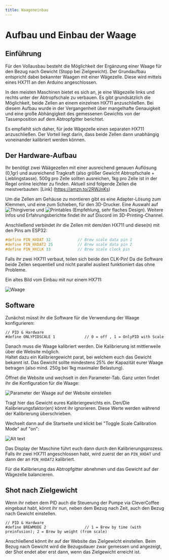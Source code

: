 ```yaml
---
title: Waageneinbau
---
```


# Aufbau und Einbau der Waage

## Einführung

Für den Vollausbau besteht die Möglichkeit der Ergänzung einer Waage für den Bezug nach Gewicht (Stopp bei Zielgewicht).
Der Grundaufbau entspricht dabei bekannter Waagen mit einer Wägezelle. Diese wird mittels eines HX711 an den Arduino angeschlossen.

In den meisten Maschinen bietet es sich an, je eine Wägezelle links und rechts unter der Abtropfschale zu verbauen.
Es gibt grundsätzlich die Möglichkeit, beide Zellen an einem einzelnen HX711 anzuschließen. Bei diesem Aufbau wurde in der Vergangenheit über mangelhafte Genauigkeit und eine große Abhängigkeit des gemessenen Gewichts von der Tassenposition auf dem Abtropfgitter berichtet.

Es empfiehlt sich daher, für jede Wägezelle einen separaten HX711 anzuschließen. Der Vorteil liegt darin, dass beide Zellen dann unabhängig voneinander kalibriert werden können.

## Der Hardware-Aufbau

Ihr benötigt zwei Wäägezellen mit einer ausreichend genauen Auflösung (0,1gr) und ausreichend Tragkraft (also größer Gewicht Abtropfschale + Lieblingstasse). 500g pro Zelle sollten ausreichen, 1kg pro Zelle ist in der Regel online leichter zu finden.
Aktuell sind folgende Zellen die meistverbauten: [Link] (https://amzn.to/2RWJnKs)

Um die Zellen am Gehäuse zu montieren gibt es eine Adapter-Lösung zum Klemmen, und eine zum Schieben, für den 3D-Drucker.
Eine Auswahl auf ![Thingiverse](https://www.thingiverse.com/search?q=silvia+load+cell&page=1) und ![Printables](https://www.printables.com/de/model/357683-rancilio-silvia-loadcell-mount) (Empfehlung, sehr flaches Design). Weitere Infos und Erfahrungsberichte findet ihr auf Discord im 3D-Printing-Channel.

Anschließend verbindet ihr die Zellen mit dem/den HX711 und diese(n) mit den Pins am ESP32:

```c
#define PIN_HXDAT 32            // Brew scale data pin 1
#define PIN_HXDAT2 25           // Brew scale data pin 2
#define PIN_HXCLK 33            // Brew scale clock pin
```

Falls ihr zwei HX711 verbaut, teilen sich beide den CLK-Pin! Da die Software beide Zellen sequentiell und nicht parallel ausliest funktioniert das ohne Probleme.

Ein altes Bild vom Einbau mit nur einem HX711:

![Waage](/img/hardware/scale/IMG_20210404_133048.jpg)

## Software

Zunächst müsst ihr die Software für die Verwendung der Waage konfigurieren:

```
// PID & Hardware
#define ONLYPIDSCALE 1             // 0 = off , 1 = OnlyPID with Scale
```

Danach muss die Waage kalibriert werden. Die Kalibrierung ist mittlerweile über die Website möglich.  
Haltet dazu ein Kalibriergewicht parat, bei welchem euch das Gewicht bekannt ist. Das Gewicht sollte mindestens 25% der Kapazität eurer Waage betragen (also mind. 250g bei 1kg maximaler Belastung).

Öffnet die Website und wechselt in den Parameter-Tab. Ganz unten findet ihr die Konfiguration für die Waage:

![Parameter der Waage auf der Website einstellen](/img/website_scale_parameters.png)

Tragt hier das Gewicht eures Kalibriergewichts ein. Den/Die Kalibrierungsfaktor(en) könnt ihr ignorieren. Diese Werte werden während der Kalibrierung überschrieben.

Wechselt dann auf die Startseite und klickt bei "Toggle Scale Calibration Mode" auf "on":

![Alt text](/img/website_with_scale_calibration.png)

Das Display der Maschine führt euch dann durch den Kalibrierungsprozess. Falls ihr zwei HX711 angeschlossen habt, wird zuerst der an `PIN_HXDAT` und dann der an `PIN_HXDAT2` kalibriert.

Für die Kalibrierung das Abtropfgitter abnehmen und das Gewicht auf der Wägezelle balancieren.

## Shot nach Zielgewicht

Wenn ihr neben dem PID auch die Steuerung der Pumpe via CleverCoffee eingebaut habt, könnt ihr nun, neben dem Bezug nach Zeit, auch den Bezug nach Gewicht einstellen.

```
// PID & Hardware
#define BREWMODE 2                 // 1 = Brew by time (with preinfusion); 2 = Brew by weight (from scale)
```

Anschließend könnt ihr auf der Website das Zielgewicht einstellen. Beim Bezug nach Gewicht wird die Bezugsdauer zwar gemessen und angezeigt, der Shot endet aber erst dann, wenn das Zielgewicht erreicht ist.

